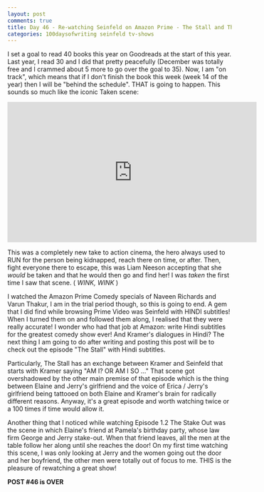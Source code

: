 ```yaml
---
layout: post
comments: true
title: Day 46 - Re-watching Seinfeld on Amazon Prime - The Stall and The Stake-Out
categories: 100daysofwriting seinfeld tv-shows
---
```


I set a goal to read 40 books this year on Goodreads at the start of this year.
Last year, I read 30 and I did that pretty peacefully (December was totally free
and I crammed about 5 more to go over the goal to 35). Now, I am "on track",
which means that if I don't finish the book this week (week 14 of the year) then
I will be "behind the schedule". THAT is going to happen. This sounds so much
like the iconic Taken scene:

<iframe width="560" height="315" src="https://www.youtube.com/embed/wcjY-VN8_l4"
frameborder="0" allowfullscreen></iframe>

This was a completely new take to action cinema, the hero always used to RUN for
the person being kidnapped, reach there on time, or after. Then, fight everyone
there to escape, this was Liam Neeson accepting that she _would_ be taken and
that he would then go and find her! I was _taken_ the first time I saw that
scene. ( *WINK, WINK* )

I watched the Amazon Prime Comedy specials of Naveen Richards and Varun Thakur,
I am in the trial period though, so this is going to end. A gem that I did find
while browsing Prime Video was Seinfeld with HINDI subtitles! When I turned them
on and followed them along, I realised that they were really accurate! I wonder
who had that job at Amazon: write Hindi subtitles for the greatest comedy show
ever! And Kramer's dialogues in Hindi? The next thing I am going to do after
writing and posting this post will be to check out the episode "The Stall" with
Hindi subtitles.

Particularly, The Stall has an exchange between Kramer and Seinfeld that starts
with Kramer saying "AM I? OR AM I SO ..." That scene got overshadowed by the
other main premise of that episode which is the thing between Elaine and Jerry's
girlfriend and the voice of Erica / Jerry's girlfriend being tattooed on both
Elaine and Kramer's brain for radically different reasons. Anyway, it's a great
episode and worth watching twice or a 100 times if time would allow it.

Another thing that I noticed while watching Episode 1.2 The Stake Out was the
scene in which Elaine's friend at Pamela's birthday party, whose law firm George
and Jerry stake-out. When that friend leaves, all the men at the table follow
her along until she reaches the door! On my first time watching this scene, I
was only looking at Jerry and the women going out the door and her boyfriend,
the other men were totally out of focus to me. THIS is the pleasure of
rewatching a great show!

**POST #46 is OVER**
